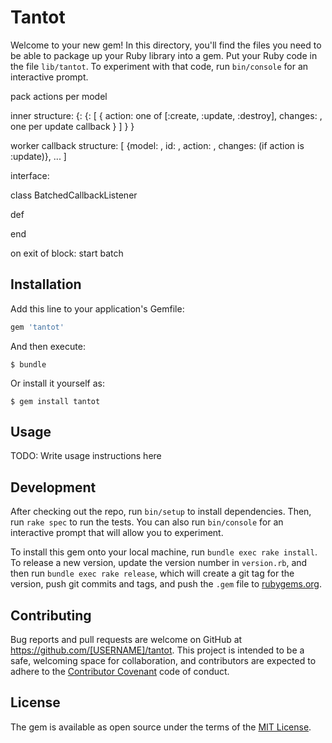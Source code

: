 # Tantot

Welcome to your new gem! In this directory, you'll find the files you need to be able to package up your Ruby library into a gem. Put your Ruby code in the file `lib/tantot`. To experiment with that code, run `bin/console` for an interactive prompt.

pack actions per model

inner structure:
{<model class>:
  {<id>:
    [
      {
        action: one of [:create, :update, :destroy],
        changes: <array of ActiveModel::Dirty hashes>, one per update callback
      }
    ]
  }
}

worker callback structure:
[ {model: <model class>, id: <id>, action: <action>, changes: <changes> (if action is :update)}, ... ]

interface:

class BatchedCallbackListener

  def

end

on exit of block:
  start batch


## Installation

Add this line to your application's Gemfile:

```ruby
gem 'tantot'
```

And then execute:

    $ bundle

Or install it yourself as:

    $ gem install tantot

## Usage

TODO: Write usage instructions here

## Development

After checking out the repo, run `bin/setup` to install dependencies. Then, run `rake spec` to run the tests. You can also run `bin/console` for an interactive prompt that will allow you to experiment.

To install this gem onto your local machine, run `bundle exec rake install`. To release a new version, update the version number in `version.rb`, and then run `bundle exec rake release`, which will create a git tag for the version, push git commits and tags, and push the `.gem` file to [rubygems.org](https://rubygems.org).

## Contributing

Bug reports and pull requests are welcome on GitHub at https://github.com/[USERNAME]/tantot. This project is intended to be a safe, welcoming space for collaboration, and contributors are expected to adhere to the [Contributor Covenant](http://contributor-covenant.org) code of conduct.


## License

The gem is available as open source under the terms of the [MIT License](http://opensource.org/licenses/MIT).


